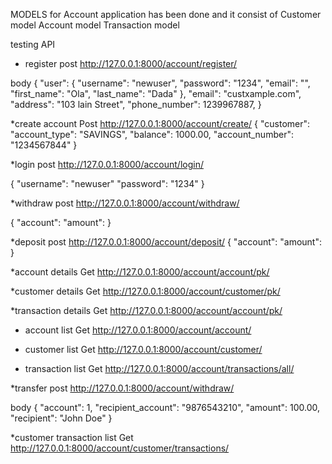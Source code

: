 MODELS for Account application has been done and it consist of
Customer model
Account model
Transaction model 

testing API
* register
post
http://127.0.0.1:8000/account/register/

body
{
    "user": {
        "username": "newuser",
        "password": "1234",
        "email": "",
        "first_name": "Ola",
        "last_name": "Dada"
    },
    "email": "custxample.com",
    "address": "103 lain Street",
    "phone_number": 1239967887,
}

*create account
Post
http://127.0.0.1:8000/account/create/
{
    "customer": 
    "account_type": "SAVINGS",
    "balance": 1000.00,
    "account_number": "1234567844"
}

*login
post
http://127.0.0.1:8000/account/login/

{
    "username": "newuser"
    "password": "1234"
}

*withdraw
post
http://127.0.0.1:8000/account/withdraw/

{
    "account": 
    "amount": 
}


*deposit
post
http://127.0.0.1:8000/account/deposit/
{
    "account": 
    "amount": 
}

*account details
Get
http://127.0.0.1:8000/account/account/pk/

*customer details
Get
http://127.0.0.1:8000/account/customer/pk/

*transaction details
Get
http://127.0.0.1:8000/account/account/pk/


* account list
Get
http://127.0.0.1:8000/account/account/

* customer list
Get
http://127.0.0.1:8000/account/customer/

* transaction list
Get
http://127.0.0.1:8000/account/transactions/all/


*transfer
post
http://127.0.0.1:8000/account/withdraw/

body
{
"account": 1,
    "recipient_account": "9876543210",
    "amount": 100.00,
    "recipient": "John Doe"
}

*customer transaction list
Get
http://127.0.0.1:8000/account/customer/transactions/
